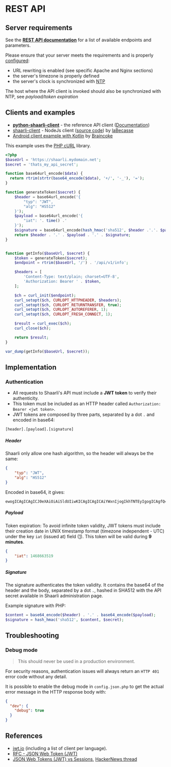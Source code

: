 # REST API

## Server requirements

See the **[REST API documentation](http://shaarli.github.io/api-documentation/)** for a list of available endpoints and parameters.

Please ensure that your server meets the requirements and is properly [configured](Server-configuration):

- URL rewriting is enabled (see specific Apache and Nginx sections)
- the server's timezone is properly defined
- the server's clock is synchronized with [NTP](https://en.wikipedia.org/wiki/Network_Time_Protocol)

The host where the API client is invoked should also be synchronized with NTP, see _payload/token expiration_


## Clients and examples

- **[python-shaarli-client](https://github.com/shaarli/python-shaarli-client)** - the reference API client ([Documentation](http://python-shaarli-client.readthedocs.io/en/latest/))
- [shaarli-client](https://www.npmjs.com/package/shaarli-client) - NodeJs client ([source code](https://github.com/laBecasse/shaarli-client)) by [laBecasse](https://github.com/laBecasse)
- [Android client example with Kotlin](https://gitlab.com/snippets/1665808) by [Braincoke](https://github.com/Braincoke)


This example uses the [PHP cURL](http://php.net/manual/en/book.curl.php) library.

```php
<?php
$baseUrl = 'https://shaarli.mydomain.net';
$secret = 'thats_my_api_secret';

function base64url_encode($data) {
  return rtrim(strtr(base64_encode($data), '+/', '-_'), '=');
}

function generateToken($secret) {
    $header = base64url_encode('{
        "typ": "JWT",
        "alg": "HS512"
    }');
    $payload = base64url_encode('{
        "iat": '. time() .'
    }');
    $signature = base64url_encode(hash_hmac('sha512', $header .'.'. $payload , $secret, true));
    return $header . '.' . $payload . '.' . $signature;
}


function getInfo($baseUrl, $secret) {
    $token = generateToken($secret);
    $endpoint = rtrim($baseUrl, '/') . '/api/v1/info';

    $headers = [
        'Content-Type: text/plain; charset=UTF-8',
        'Authorization: Bearer ' . $token,
    ];

    $ch = curl_init($endpoint);
    curl_setopt($ch, CURLOPT_HTTPHEADER, $headers);
    curl_setopt($ch, CURLOPT_RETURNTRANSFER, true);
    curl_setopt($ch, CURLOPT_AUTOREFERER, 1);
    curl_setopt($ch, CURLOPT_FRESH_CONNECT, 1);

    $result = curl_exec($ch);
    curl_close($ch);

    return $result;
}

var_dump(getInfo($baseUrl, $secret));
```

## Implementation

### Authentication

- All requests to Shaarli's API must include a **JWT token** to verify their authenticity.
- This token must be included as an HTTP header called `Authorization: Bearer <jwt token>`.
- JWT tokens are composed by three parts, separated by a dot `.` and encoded in base64:

```
[header].[payload].[signature]
```

##### Header

Shaarli only allow one hash algorithm, so the header will always be the same:

```json
{
    "typ": "JWT",
    "alg": "HS512"
}
```

Encoded in base64, it gives:

```
ewogICAgICAgICJ0eXAiOiAiSldUIiwKICAgICAgICAiYWxnIjogIkhTNTEyIgogICAgfQ==
```

##### Payload

Token expiration: To avoid infinite token validity, JWT tokens must include their creation date in UNIX timestamp format (timezone independent - UTC) under the key `iat` (issued at) field ([1](https://tools.ietf.org/html/rfc7519#section-4.1.6)). This token will be valid during **9 minutes**.

```json
{
    "iat": 1468663519
}
```

##### Signature

The signature authenticates the token validity. It contains the base64 of the header and the body, separated by a dot `.`, hashed in SHA512 with the API secret available in Shaarli administration page.

Example signature with PHP:

```php
$content = base64_encode($header) . '.' . base64_encode($payload);
$signature = hash_hmac('sha512', $content, $secret);
```



## Troubleshooting

### Debug mode

> This should never be used in a production environment.

For security reasons, authentication issues will always return an `HTTP 401` error code without any detail.

It is possible to enable the debug mode in `config.json.php` 
to get the actual error message in the HTTP response body with:

```json
{
  "dev": {
    "debug": true
  }
}
```

## References

- [jwt.io](https://jwt.io) (including a list of client per language).
- [RFC - JSON Web Token (JWT)](https://tools.ietf.org/html/rfc7519)
- [JSON Web Tokens (JWT) vs Sessions](https://float-middle.com/json-web-tokens-jwt-vs-sessions/), [HackerNews thread](https://news.ycombinator.com/item?id=11929267)




